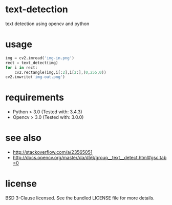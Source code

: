# text-detection
text detection using opencv and python

# usage
``` python
img = cv2.imread('img-in.png')
rect = text_detect(img)
for i in rect:
    cv2.rectangle(img,i[:2],i[2:],(0,255,0))
cv2.imwrite('img-out.png')
```

# requirements
* Python > 3.0 (Tested with: 3.4.3)
* Opencv > 3.0 (Tested with: 3.0.0)

# see also
* http://stackoverflow.com/a/23565051
* http://docs.opencv.org/master/da/d56/group__text__detect.html#gsc.tab=0

# license
BSD 3-Clause licensed. See the bundled LICENSE file for more details.
